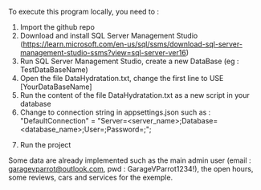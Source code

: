 To execute this program locally, you need to :

1) Import the github repo
2) Download and install SQL Server Management Studio (https://learn.microsoft.com/en-us/sql/ssms/download-sql-server-management-studio-ssms?view=sql-server-ver16)
3) Run SQL Server Management Studio, create a new DataBase (eg : TestDataBaseName)
4) Open the file DataHydratation.txt, change the first line to USE [YourDataBaseName]
5) Run the content of the file DataHydratation.txt as a new script in your database
6) Change to connection string in appsettings.json such as : 
"DefaultConnection" = "Server=<server_name>;Database=<database_name>;User=<username>;Password=<password>;";
7. Run the project

Some data are already implemented such as the main admin user (email : garagevparrot@outlook.com, pwd : GarageVParrot1234!), the open hours, some reviews, cars and services for the exemple.


   
